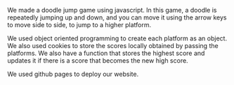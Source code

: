 We made a doodle jump game using javascript. In this game, a doodle is repeatedly jumping up and down, and you can move it using the arrow keys to move side to side, to jump to a higher platform. 

We used object oriented programming to create each platform as an object. We also used cookies to store the scores locally obtained by passing the platforms. We also have a function that stores the highest score and updates it if there is a score that becomes the new high score. 

We used github pages to deploy our website.
